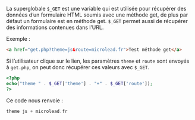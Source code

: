 La superglobale ```$_GET``` est une variable qui est utilisée pour récupérer des données d’un formulaire HTML soumis avec une méthode get, de plus par défaut un formulaire est en méthode get. ```$_GET``` permet aussi de récupérer des informations contenues dans l’URL.

Exemple :

``` html
<a href="get.php?theme=js&route=microlead.fr">Test méthode get</a>
```

Si l’utilisateur clique sur le lien, les paramètres ```theme``` et ```route``` sont envoyés à ```get.php```, on peut donc récupérer ces valeurs avec ```$_GET```.

``` php
<?php
echo("theme " . $_GET['theme'] . "+" . $_GET['route']);
?>
```

Ce code nous renvoie :

``` php
theme js + microlead.fr
```